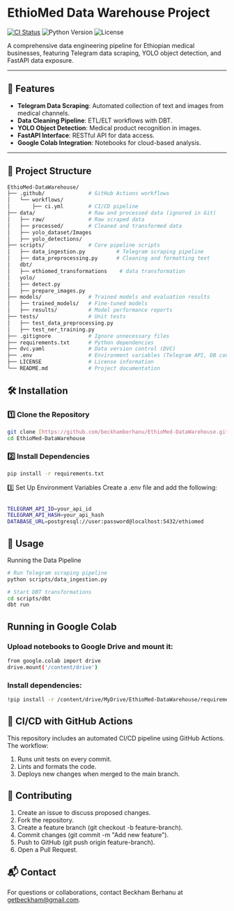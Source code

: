 # EthioMed Data Warehouse Project

[![CI Status](https://github.com/beckhamberhanu/EthioMed-DataWarehouse/actions/workflows/ci.yml/badge.svg)](https://github.com/beckhamberhanu/EthioMed-DataWarehouse/actions)
![Python Version](https://img.shields.io/badge/python-3.10%2B-blue)
![License](https://img.shields.io/badge/license-MIT-green)

A comprehensive data engineering pipeline for Ethiopian medical businesses, featuring Telegram data scraping, YOLO object detection, and FastAPI data exposure.

---

## 🚀 Features

- **Telegram Data Scraping**: Automated collection of text and images from medical channels.
- **Data Cleaning Pipeline**: ETL/ELT workflows with DBT.
- **YOLO Object Detection**: Medical product recognition in images.
- **FastAPI Interface**: RESTful API for data access.
- **Google Colab Integration**: Notebooks for cloud-based analysis.

---

## 📁 Project Structure

```bash
EthioMed-DataWarehouse/
├── .github/              # GitHub Actions workflows
│   └── workflows/
│       ├── ci.yml        # CI/CD pipeline
├── data/                 # Raw and processed data (ignored in Git)
│   ├── raw/              # Raw scraped data
│   ├── processed/        # Cleaned and transformed data
│   ├── yolo_dataset/Images
│   ├── yolo_detections/    
├── scripts/              # Core pipeline scripts
│   ├── data_ingestion.py          # Telegram scraping pipeline
│   ├── data_preprocessing.py      # Cleaning and formatting text
│   dbt/
│   ├── ethiomed_transformations    # data transformation
│   yolo/
│   ├── detect.py          
│   ├── prepare_images.py
├── models/               # Trained models and evaluation results
│   ├── trained_models/   # Fine-tuned models
│   ├── results/          # Model performance reports
├── tests/                # Unit tests
│   ├── test_data_preprocessing.py
│   ├── test_ner_training.py
├── .gitignore            # Ignore unnecessary files
├── requirements.txt      # Python dependencies
├── dvc.yaml              # Data version control (DVC)
├── .env                  # Environment variables (Telegram API, DB connection)
├── LICENSE               # License information
└── README.md             # Project documentation


```

## 🛠 Installation

### 1️⃣ Clone the Repository

```bash
git clone [https://github.com/beckhamberhanu/EthioMed-DataWarehouse.git](https://github.com/beckhamberhanu/EthioMed-DataWarehouse.git)
cd EthioMed-DataWarehouse

```
### 2️⃣ Install Dependencies

```bash
pip install -r requirements.txt

```
3️⃣ Set Up Environment Variables
Create a .env file and add the following:

```bash

TELEGRAM_API_ID=your_api_id
TELEGRAM_API_HASH=your_api_hash
DATABASE_URL=postgresql://user:password@localhost:5432/ethiomed

```
## 🚀 Usage
Running the Data Pipeline

```bash
# Run Telegram scraping pipeline
python scripts/data_ingestion.py

# Start DBT transformations
cd scripts/dbt
dbt run

```
## Running in Google Colab

### Upload notebooks to Google Drive and mount it:

```bash
from google.colab import drive
drive.mount('/content/drive')

```
### Install dependencies:

```bash
!pip install -r /content/drive/MyDrive/EthioMed-DataWarehouse/requirements.txt

```
## 📌 CI/CD with GitHub Actions
This repository includes an automated CI/CD pipeline using GitHub Actions. The workflow:

1. Runs unit tests on every commit.
2. Lints and formats the code.
3. Deploys new changes when merged to the main branch.

## 👥 Contributing
1. Create an issue to discuss proposed changes.
2. Fork the repository.
3. Create a feature branch (git checkout -b feature-branch).
4. Commit changes (git commit -m "Add new feature").
5. Push to GitHub (git push origin feature-branch).
6. Open a Pull Request.

## 📬 Contact
For questions or collaborations, contact Beckham Berhanu at getbeckham@gmail.com.